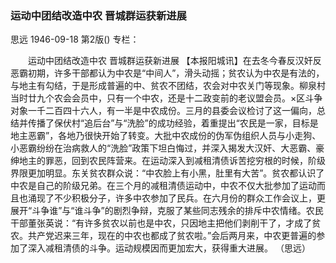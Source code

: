 ### 运动中团结改造中农  晋城群运获新进展
思远
1946-09-18
第2版()
专栏：

　　运动中团结改造中农
    晋城群运获新进展
    【本报阳城讯】在去冬今春反汉奸反恶霸初期，许多干部都认为中农是“中间人”，滑头动摇；贫农认为中农是有法的，与地主有勾结，于是形成普遍的中、贫农不团结，农会对中农关门等现象。柳泉村当时廿九个农会会员中，只有一个中农，还是十二政变前的老议盟会员。×区斗争对象一千二百四十六人，有一半是中农成份。三月的县委会议检讨了这一偏向，总结并传播了保伏村“追后台”与“洗脸”的成功经验，着重提出“农民是一家，目标是地主恶霸”，各地乃很快开始了转变。大批中农成份的伪军伪组织人员与小走狗、小恶霸纷纷在治病救人的“洗脸”政策下坦白悔过，并深入揭发大汉奸、大恶霸、豪绅地主的罪恶，回到农民阵营来。在运动深入到减租清债诉苦挖穷根的时候，阶级界限更加明显。东关贫农群众说：“中农脸上有小黑，肚里有大苦”。贫农都认识了中农是自己的阶级兄弟。在三个月的减租清债运动中，中农不仅大批参加了运动而且也涌现了不少积极分子，许多中农参加了民兵。在六月份的群众工作会议上，更展开“斗争谁”与“谁斗争”的剧烈争辩，克服了某些同志残余的排斥中农情绪。农民干部董张英说：“有许多贫农以前也是中农，只因地主把他们剥削干了，才成了贫农。共产党迟来三年，现在的中农也都成了贫农啦。”会后两月来，中农更普遍的参加了深入减租清债的斗争。运动规模因而更加宏大，获得重大进展。
    （思远）
